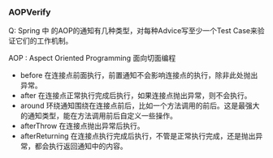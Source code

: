 ### AOPVerify

Q: Spring 中 的AOP的通知有几种类型，对每种Advice写至少一个Test Case来验证它们的工作机制。
  
  AOP : Aspect Oriented Programming 面向切面编程
  - before 在连接点前面执行，前置通知不会影响连接点的执行，除非此处抛出异常。 
  - after 在连接点正常执行完成后执行，如果连接点抛出异常，则不会执行。
  - around 环绕通知围绕在连接点前后，比如一个方法调用的前后。这是最强大的通知类型，能在方法调用前后自定义一些操作。
  - afterThrow 在连接点抛出异常后执行。
  - afterReturning 在连接点执行完成后执行，不管是正常执行完成，还是抛出异常，都会执行返回通知中的内容。 
